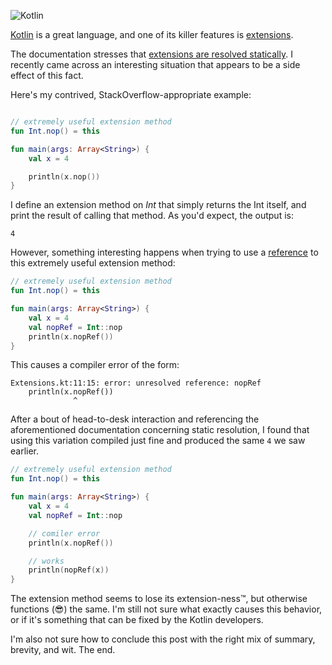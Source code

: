![Kotlin](https://logos-download.com/wp-content/uploads/2016/10/Kotlin_logo_wordmark.png)

[Kotlin](https://kotlinlang.org/) is a great language, and one of its killer features is [extensions](https://kotlinlang.org/docs/reference/extensions.html).

The documentation stresses that [extensions are resolved statically](https://kotlinlang.org/docs/reference/extensions.html#extensions-are-resolved-statically). 
I recently came across an interesting situation that appears to be a side effect of this fact.

Here's my contrived, StackOverflow-appropriate example:

```Kotlin

// extremely useful extension method
fun Int.nop() = this

fun main(args: Array<String>) {
    val x = 4

    println(x.nop())
}
```

I define an extension method on *Int* that simply returns the Int itself, and print the result of calling that method.
As you'd expect, the output is:
```shell
4
```

However, something interesting happens when trying to use a [reference](https://kotlinlang.org/docs/reference/reflection.html#function-references) to this extremely useful extension method:

```Kotlin
// extremely useful extension method
fun Int.nop() = this

fun main(args: Array<String>) {
    val x = 4
    val nopRef = Int::nop
    println(x.nopRef())
}
```

This causes a compiler error of the form:
```shell
Extensions.kt:11:15: error: unresolved reference: nopRef
    println(x.nopRef())
              ^
```

After a bout of head-to-desk interaction and referencing the aforementioned documentation concerning static resolution, I found that using this variation compiled just fine and produced the same ```4``` we saw earlier.
```Kotlin
// extremely useful extension method
fun Int.nop() = this

fun main(args: Array<String>) {
    val x = 4
    val nopRef = Int::nop

    // comiler error
    println(x.nopRef())

    // works
    println(nopRef(x))
}
```

The extension method seems to lose its extension-ness™, but otherwise functions (:sunglasses:) the same. 
I'm still not sure what exactly causes this behavior, or if it's something that can be fixed by the Kotlin developers.

I'm also not sure how to conclude this post with the right mix of summary, brevity, and wit.
The end.

